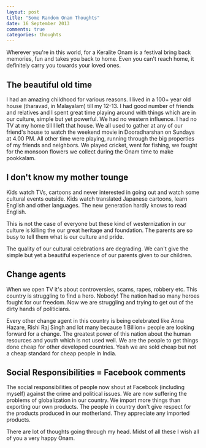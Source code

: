 ```yaml
---
layout: post
title: "Some Random Onam Thoughts"
date: 16 September 2013
comments: true
categories: thoughts
---
```


Wherever you're in this world, for a Keralite Onam is a festival bring back memories, fun and takes you back to home. Even you can't reach home, it definitely carry you towards your loved ones.

## The beautiful old time
I had an amazing childhood for various reasons. I lived in a 100+ year old house (tharavad, in Malayalam) till my 12-13. I had good number of friends and relatives and I spent great time playing around with things which are in our culture, simple but yet powerful. We had no western influence. I had no TV at my home till I left that house. We all used to gather at any of our friend's house to watch the weekend movie in Dooradharshan on Sundays at 4.00 PM. All other time were playing, running through the big properties of my friends and neighbors. We played cricket, went for fishing, we fought for the monsoon flowers we collect during the Onam time to make pookkalam.

## I don't know my mother tounge
Kids watch TVs, cartoons  and never interested in going out and watch some cultural events outside. Kids watch translated Japanese cartoons, learn English and other languages. The new generation hardly knows to read English. 

This is not the case of everyone but these kind of westernization in our culture is killing the our great heritage and foundation. The parents are so busy to tell them what is our culture and pride.

The quality of our cultural celebrations are degrading. We can't give the simple but yet a beautiful experience of our parents given to our children.

## Change agents

When we open TV it's about controversies, scams, rapes, robbery etc. This country is struggling to find a hero. Nobody! The nation had so many heroes fought for our freedom. Now we are struggling and trying to get out of the dirty hands of politicians.

Every other change agent in this country is being celebrated like Anna Hazare, Rishi Raj Singh and lot many because 1 Billion+ people are looking forward for a change. The greatest power of this nation about the human resources and youth which is not used well. We are the people to get things done cheap for other developed countries. Yeah we are sold cheap but not a cheap standard for cheap people in India.

## Social Responsibilities = Facebook comments
The social responsibilities of people now shout at Facebook (including myself) against the crime and political issues. We are now suffering the problems of globalization in our country. We import more things than exporting our own products. The people in country don't give respect for the products produced in our motherland. They appreciate any imported products. 

There are lot of thoughts going through my head. Midst of all these I wish all of you a very happy Onam.
